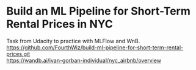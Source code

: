 # Build an ML Pipeline for Short-Term Rental Prices in NYC
Task from Udacity to practice with MLFlow and WnB.  
https://github.com/FourthWiz/build-ml-pipeline-for-short-term-rental-prices.git  
https://wandb.ai/ivan-gorban-individual/nyc_airbnb/overview


